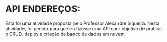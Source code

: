 <h1>API ENDEREÇOS:</h1> 
Esta foi uma atividade proposta pelo Professor Alexandre Siqueira. Nesta atividade, foi pedido para que eu fizesse uma API com objetivo de praticar o CRUD, deploy e criação de banco de dados em nuvem 
